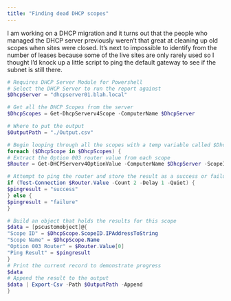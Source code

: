 ```yaml
---
title: "Finding dead DHCP scopes"
---
```


I am working on a DHCP migration and it turns out that the people who managed the DHCP server previously weren’t that great at cleaning up old scopes when sites were closed. It’s next to impossible to identify from the number of leases because some of the live sites are only rarely used so I thought I’d knock up a little script to ping the default gateway to see if the subnet is still there.


```powershell
# Requires DHCP Server Module for Powershell
# Select the DHCP Server to run the report against
$DhcpServer = "dhcpserver01.blah.local"

# Get all the DHCP Scopes from the server
$DhcpScopes = Get-DhcpServerv4Scope -ComputerName $DhcpServer

# Where to put the output
$OutputPath = "./Output.csv"

# Begin looping through all the scopes with a temp variable called $DhcpScope for each scope
foreach ($DhcpScope in $DhcpScopes) {
# Extract the Option 003 router value from each scope
$Router = Get-DHCPServerv4OptionValue -ComputerName $DhcpServer -ScopeID $DhcpScope.ScopeId -OptionId 3

# Attempt to ping the router and store the result as a success or failure.
if (Test-Connection $Router.Value -Count 2 -Delay 1 -Quiet) {
$pingresult = "success"
} else {
$pingresult = "failure"
}

# Build an object that holds the results for this scope
$data = [pscustomobject]@{
"Scope ID" = $DhcpScope.ScopeID.IPAddressToString
"Scope Name" = $DhcpScope.Name
"Option 003 Router" = $Router.Value[0]
"Ping Result" = $pingresult
}
# Print the current record to demonstrate progress
$data
# Append the result to the output
$data | Export-Csv -Path $OutputPath -Append
}
```
